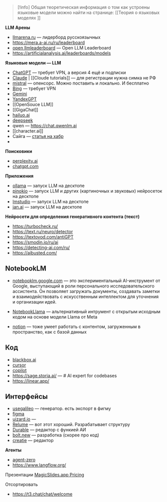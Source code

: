 > [!info] 
> Общая теоретическая информация о том как устроены языковые модели можно найти на странице: [[Теория о языковых моделях ]] 

**LLM Арены**
- [llmarena.ru](https://llmarena.ru/) — лидерборд русскоязычных
- https://mera.a-ai.ru/ru/leaderboard
- [open llmleaderboard](https://huggingface.co/spaces/open-llm-leaderboard/open_llm_leaderboard#/) — Open LLM Leaderboard
- https://artificialanalysis.ai/leaderboards/models


**Языковые модели — LLM**
- [ChatGPT](https://chat.openai.com)  — требует VPN, а версия 4 ещё и подписки
- [Claude](https://claude.ai/) | [[Cloude tutorials]] — для регистрации нужна симка не РФ
- [mistral](https://mistral.ai/) — опенсорс. Можно поставить и локально. И бесплатно
- [Bing](https://www.bing.com/) — требует VPN
- [Gemini](https://gemini.google.com/) 
- [YandexGPT]()
- [[OpenSouce LLM]]
- [[GigaChat]] 
- [hailuo.ai](https://www.hailuo.ai)
- [deepseek](https://chat.deepseek.com/)
- qwen — https://chat.qwenlm.ai
- [[character.ai]]
- Сайга — [статья на хабр](https://habr.com/ru/articles/767588/)
- 


**Поисковики**
- [perplexity.ai](https://www.perplexity.ai/)
- [chatgpt.com](https://chatgpt.com/?hints=search)


**Приложения**
- [ollama](https://ollama.com/) — запуск LLM на десктопе
- [pinokio]( https://pinokio.computer/) — запуск LLM и других (картиночных и звуковых) нейросеток на десктопе
- [lmstudio](https://lmstudio.ai/) — запуск LLM на десктопе
- [jan.ai](https://jan.ai/) — запуск LLM на десктопе


**Нейросети для определения генеративного контента (текст)**
- https://turbocheck.ru/
- https://text.ru/neuro/detector
- https://textovod.com/antiGPT
- https://smodin.io/ru/ai
- https://detecting-ai.com/ru/
- https://aibusted.com/

## NotebookLM
- [notebooklm.google.com](https://notebooklm.google.com) — это экспериментальный AI-инструмент от Google, выступающий в роли персонального исследовательского ассистента. Он позволяет загружать документы, создавать заметки и взаимодействовать с искусственным интеллектом для уточнения и организации идей.

- [NotebookLlama](https://github.com/meta-llama/llama-recipes/tree/main/recipes/quickstart/NotebookLlama) — альтернативный интрумент с открытым исходным кодом на основе модели Llama от Meta

- [notion](https://www.notion.com/) — тоже умеет работать с контентом, загруженным в пространство, как с базой данных

## Код
- [blackbox.ai](https://www.blackbox.ai)
- [cursor](https://www.cursor.com)
- [copilot](https://github.com/features/copilot)
- https://sage.storia.ai/ — # AI expert for codebases
- https://linear.app/

## Интерфейсы
- [usegalileo](https://www.usegalileo.ai/explore) — генератор. есть экспорт в фигму
- [figma](https://www.figma.com/ai/our-approach/)
- [uizard.io](https://uizard.io/) — 
- [Relume](https://www.relume.io) — вот этот хороший. Разрабатывает структуру
- [Durable](https://durable.co) — редактор с функией АИ
- [bolt.new](https://bolt.new/) — разработка (скорее про код)
- [creatie](https://creatie.ai/) — редактор


**Агенты**
- [agent-zero](https://github.com/frdel/agent-zero)
- https://www.langflow.org/


Презентации
[MagicSlides.app Pricing](https://www.magicslides.app/pricing)


Отсортировать
- https://t3.chat/chat/welcome